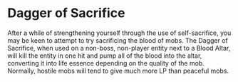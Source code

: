 # Dagger of Sacrifice

After a while of strengthening yourself through the use of self-sacrifice, you may be keen to attempt to try sacrificing the blood of mobs. The Dagger of Sacrifice, when used on a non-boss, non-player entity next to a Blood Altar, will kill the entity in one hit and pump all of the blood into the altar, converting it into life essence depending on the quality of the mob. Normally, hostile mobs will tend to give much more LP than peaceful mobs.
